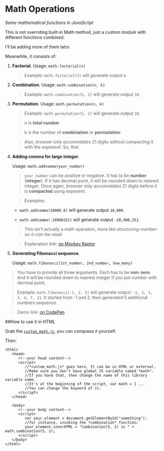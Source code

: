 # Math Operations
*Some mathematical functions in JavaScript*

This is not overriding built-in Math method, just a custom *module* with different functions combined.

I'll be adding more of them lator.

Meanwhile, it consists of:

1. **Factorial**. Usage: `math.factorial(n)`

   >Example: `math.factorial(3)` will generate output `6`.

2. **Combination**. Usage: `math.combination(n, k)`

   >Example: `math.combination(5, 2)` will generate output `10`.

3. **Permutation**. Usage: `math.permutation(n, k)`
  
   >Example: `math.permutation(5, 2)` will generate output `20`.

   >n is **total number**

   >k is the number of **combination** or **permutation**
   
   >Also, browser only *accomodates* 21 digits without compacting it with the *exponent*. So, that.
   
4. **Adding comma for large integer**.
   
   Usage: `math.addcomma(your_number)`
 
   >`your_number` can be positive or negative. It has to be **number** (**integer**). If it has decimal point, it will be rounded down to nearest integer. Once again, browser only *accomodates* 21 digits before it is **compacted** using exponent.

   >Examples: 
   - `math.addcomma(10000.8)` will generate output `10,000`.
   
   - `math.addcomma(-28900251)` will generate output `-28,900,251`.

   >This *isn't* actually a math operation, more like *structuring-number-so-it-can-be-read*.
   
   >Explanation link: [on Monkey Raptor](http://monkeyraptor.johanpaul.net/2014/06/doodle-formatting-integer-with.html)
   
5. **Generating Fibonacci sequence**.
   
   Usage: `math.fibonacci(1st_number, 2nd_number, how_many)`

  >You have to provide all three arguments. Each has to be **non-zero**. And it will be rounded down to nearest integer if you put number with decimal point.
  
  >Example: `math.fibonacci(-1, 2, 5)` will generate output: `-1, 2, 1, 3, 4, 7, 11`. It started from -1 and 2, then generated 5 additional numbers sequence.
  
  >Demo link: [on CodePen](http://codepen.io/monkeyraptor/pen/mqiuK/)

##How to use it in HTML

Grab the [`custom_math.js`](https://github.com/monkeyraptor/math_operation/blob/master/custom_math.js), you can compress it yourself.

Then:
```
<html>
   <head>
      <!--your head content-->
      <script>
         //*custom_math.js* goes here. It can be in HTML or external.
         //Make sure you don't have global JS variable named *math*.
         //If you have that, then change the name of this library variable name.
         //It's at the beginning of the script, var math = { ...
         //You can change the keyword of it.
      </script>
   </head>
   
   <body>
      <!--your body content-->
      <script>
         var your_element = document.getElementById("something");
         //for instance, invoking the *combination* function:
         your_element.innerHTML = "Combination(5, 2) is " + math.combination(5, 2);
      </script>
   </body>
</html>
```

